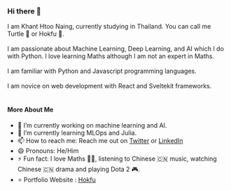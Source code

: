 ### Hi there 👋
I am Khant Htoo Naing, currently studying in Thailand. You can call me Turtle 🐢 or Hokfu 👦. <br><br>
I am passionate about Machine Learning, Deep Learning, and AI which I do with Python. I love learning Maths although I am not an expert in Maths. 
<br><br>
I am familiar with Python and Javascript programming languages.
<br><br>
I am novice on web development with React and Sveltekit frameworks.
<br><br>

#### More About Me
- 🔭 I’m currently working on machine learning and AI. 
- 🌱 I’m currently learning MLOps and Julia. 
- 📫 How to reach me: Reach me out on [Twitter](https://x.com/KhantHtooNaing2) or [LinkedIn](https://www.linkedin.com/in/khant-htoo-naing-31799a234/)
- 😄 Pronouns: He/Him
- ⚡ Fun fact: I love Maths 🧑‍🎓, listening to Chinese 🇨🇳 music, watching Chinese 🇨🇳 drama and playing Dota 2 🎮.
- ⭐ Portfolio Website : [Hokfu](https://hokfu.github.io/)

